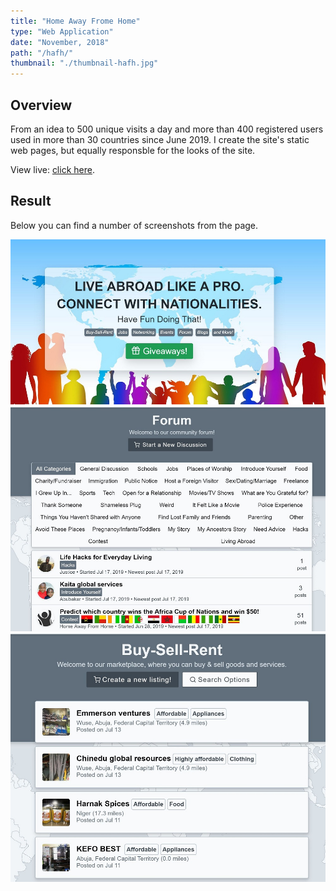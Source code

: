 ```yaml
---
title: "Home Away Frome Home"
type: "Web Application"
date: "November, 2018"
path: "/hafh/"
thumbnail: "./thumbnail-hafh.jpg"
---
```


## Overview

From an idea to 500 unique visits a day and more than 400 registered users used in more than 30 countries since June 2019. I create the site's static web pages, but equally responsble for the looks of the site.

View live: [click here](https://homeawayfromhome.online/ "Home Away From Home").

## Result

Below you can find a number of screenshots from the page.

![Screenshot 1](./image1.JPG)
![Screenshot 2](./image2.JPG)
![Screenshot 2](./image3.JPG)
